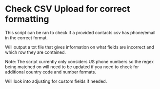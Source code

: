 # Check CSV Upload for correct formatting

This script can be ran to check if a provided contacts csv has phone/email in the correct format. 

Will output a txt file that gives information on what fields are incorrect and which row they are contained. 

Note: The script currently only considers US phone numbers so the regex being matched on will need to be updated if you need to check for additional country code and number formats.

Will look into adjusting for custom fields if needed. 
